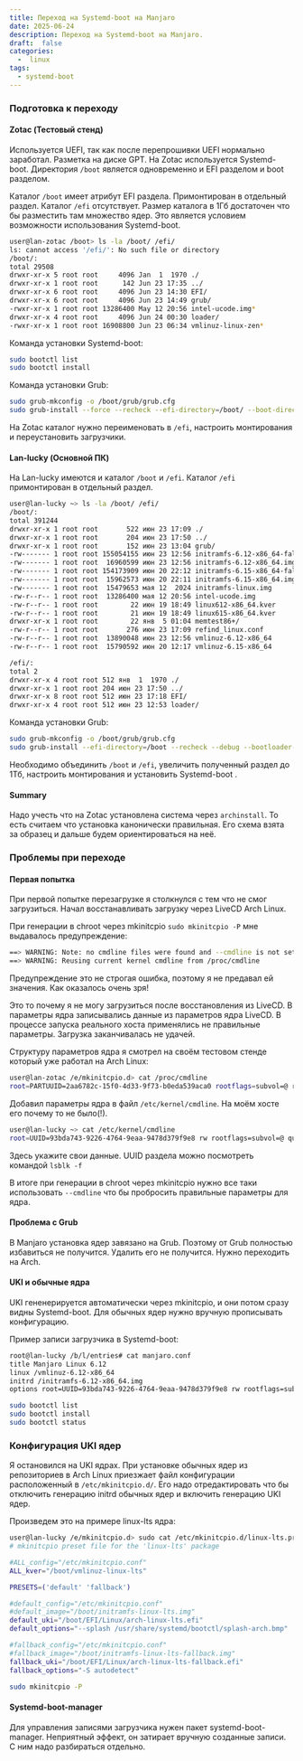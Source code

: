 ```yaml
---
title: Переход на Systemd-boot на Manjaro
date: 2025-06-24
description: Переход на Systemd-boot на Manjaro.
draft:  false
categories:
  -  linux
tags:
  - systemd-boot
---
```


### Подготовка к переходу

#### Zotac (Тестовый стенд)

Используется UEFI, так как после перепрошивки UEFI нормально заработал. Разметка на диске GPT. На Zotac используется Systemd-boot. Директория `/boot` является одновременно и EFI разделом и boot разделом.

Каталог `/boot` имеет атрибут EFI раздела. Примонтирован в отдельный раздел. Каталог `/efi` отсутствует. Размер каталога в 1Гб достаточен что бы разместить там  множество ядер. Это является условием возможности  использования Systemd-boot.

```bash
user@lan-zotac /boot> ls -la /boot/ /efi/
ls: cannot access '/efi/': No such file or directory
/boot/:
total 29508
drwxr-xr-x 5 root root     4096 Jan  1  1970 ./
drwxr-xr-x 1 root root      142 Jun 23 17:35 ../
drwxr-xr-x 6 root root     4096 Jun 23 14:30 EFI/
drwxr-xr-x 6 root root     4096 Jun 23 14:49 grub/
-rwxr-xr-x 1 root root 13286400 May 12 20:56 intel-ucode.img*
drwxr-xr-x 4 root root     4096 Jun 24 00:30 loader/
-rwxr-xr-x 1 root root 16908800 Jun 23 06:34 vmlinuz-linux-zen*
```

Команда установки Systemd-boot:

```bash
sudo bootctl list
sudo bootctl install
```

Команда установки Grub:

```bash
sudo grub-mkconfig -o /boot/grub/grub.cfg
sudo grub-install --force --recheck --efi-directory=/boot/ --boot-directory=/boot/ --debug /dev/sda
```

На Zotac каталог нужно переименовать в `/efi`, настроить монтирования и переустановить загрузчики.

#### Lan-lucky (Основной ПК)

На Lan-lucky имеются и каталог `/boot` и `/efi`. Каталог `/efi` примонтирован в отдельный раздел.

```bash
user@lan-lucky ~> ls -la /boot/ /efi/
/boot/:
total 391244
drwxr-xr-x 1 root root       522 июн 23 17:09 ./
drwxr-xr-x 1 root root       204 июн 23 17:50 ../
drwxr-xr-x 1 root root       152 июн 23 13:04 grub/
-rw------- 1 root root 155054155 июн 23 12:56 initramfs-6.12-x86_64-fallback.img
-rw------- 1 root root  16960599 июн 23 12:56 initramfs-6.12-x86_64.img
-rw------- 1 root root 154173909 июн 20 22:12 initramfs-6.15-x86_64-fallback.img
-rw------- 1 root root  15962573 июн 20 22:11 initramfs-6.15-x86_64.img
-rw------- 1 root root  15479653 мая 12  2024 initramfs-linux.img
-rw-r--r-- 1 root root  13286400 мая 12 20:56 intel-ucode.img
-rw-r--r-- 1 root root        22 июн 19 18:49 linux612-x86_64.kver
-rw-r--r-- 1 root root        21 июн 19 18:49 linux615-x86_64.kver
drwxr-xr-x 1 root root        22 янв  5 01:04 memtest86+/
-rw-r--r-- 1 root root       276 июн 23 17:09 refind_linux.conf
-rw-r--r-- 1 root root  13890048 июн 23 12:56 vmlinuz-6.12-x86_64
-rw-r--r-- 1 root root  15790592 июн 20 12:17 vmlinuz-6.15-x86_64

/efi/:
total 2
drwxr-xr-x 4 root root 512 янв  1  1970 ./
drwxr-xr-x 1 root root 204 июн 23 17:50 ../
drwxr-xr-x 8 root root 512 июн 23 17:18 EFI/
drwxr-xr-x 4 root root 512 июн 23 12:53 loader/
```

Команда установки  Grub:

```bash
sudo grub-mkconfig -o /boot/grub/grub.cfg
sudo grub-install --efi-directory=/boot --recheck --debug --bootloader-id=Manjaro --target=x86_64-efi /dev/nvme0n1
```

Необходимо объединить `/boot` и `/efi`, увеличить полученный раздел до 1Тб, настроить монтирования и установить Systemd-boot .


#### Summary

Надо учесть что на Zotac установлена система через `archinstall`. То есть считаем что установка канонически правильная. Его схема взята за образец и дальше будем ориентироваться на неё.


### Проблемы при переходе

#### Первая попытка

При первой попытке перезагрузке я столкнулся с тем что не смог загрузиться.
Начал восстанавливать загрузку через LiveCD Arch Linux.

При генерации в chroot через mkinitcpio `sudo mkinitcpio -P` мне выдавалось предупреждение:

```bash
==> WARNING: Note: no cmdline files were found and --cmdline is not set!
==> WARNING: Reusing current kernel cmdline from /proc/cmdline
```

Предупреждение это не строгая ошибка, поэтому я не предавал ей значения. Как оказалось очень зря!

Это то почему я не могу загрузиться после восстановления из LiveCD. В параметры ядра записывались данные из параметров ядра LiveCD. В процессе запуска реального хоста применялись не правильные параметры. Загрузка заканчивалась не удачей.

Структуру параметров ядра я смотрел на своём тестовом стенде который уже работал на Arch Linux:

```bash
user@lan-zotac /e/mkinitcpio.d> cat /proc/cmdline
root=PARTUUID=2aa6782c-15f0-4d33-9f73-b0eda539aca0 rootflags=subvol=@ rw rootfstype=btrfs
```

Добавил параметры ядра в файл `/etc/kernel/cmdline`. На моём хосте его почему то не было(!).

```bash
user@lan-lucky ~> cat /etc/kernel/cmdline
root=UUID=93bda743-9226-4764-9eaa-9478d379f9e8 rw rootflags=subvol=@ quiet
```

Здесь укажите свои данные. UUID раздела можно посмотреть командой `lsblk -f`

В итоге при генерации в chroot через mkinitcpio нужно все таки использовать `--cmdline` что бы пробросить правильные параметры для ядра.

#### Проблема с Grub

В Manjaro установка ядер завязано на Grub. Поэтому от Grub полностью избавиться не получится. Удалить его не получится. Нужно переходить на Arch.

#### UKI и обычные ядра

UKI гененерируется автоматически через mkinitcpio, и они потом сразу видны Systemd-boot. Для обычных ядер нужно вручную  прописывать конфигурацию.

Пример записи загрузчика в Systemd-boot:

```bash
root@lan-lucky /b/l/entries# cat manjaro.conf
title Manjaro Linux 6.12
linux /vmlinuz-6.12-x86_64
initrd /initramfs-6.12-x86_64.img
options root=UUID=93bda743-9226-4764-9eaa-9478d379f9e8 rw rootflags=subvol=@ quiet
```

```bash
sudo bootctl list
sudo bootctl install
sudo bootctl status
```


### Конфигурация UKI ядер

Я остановился на UKI ядрах. При установке обычных ядер из репозиториев в Arch Linux приезжает файл конфигурации расположенный в `/etc/mkinitcpio.d/`. Его надо отредактировать что бы отключить генерацию initrd обычных ядер и включить генерацию UKI ядер.

Произведем это на примере linux-lts ядра:

```bash
user@lan-lucky /e/mkinitcpio.d> sudo cat /etc/mkinitcpio.d/linux-lts.preset
# mkinitcpio preset file for the 'linux-lts' package

#ALL_config="/etc/mkinitcpio.conf"
ALL_kver="/boot/vmlinuz-linux-lts"

PRESETS=('default' 'fallback')

#default_config="/etc/mkinitcpio.conf"
#default_image="/boot/initramfs-linux-lts.img"
default_uki="/boot/EFI/Linux/arch-linux-lts.efi"
default_options="--splash /usr/share/systemd/bootctl/splash-arch.bmp"

#fallback_config="/etc/mkinitcpio.conf"
#fallback_image="/boot/initramfs-linux-lts-fallback.img"
fallback_uki="/boot/EFI/Linux/arch-linux-lts-fallback.efi"
fallback_options="-S autodetect"
```

```bash
sudo mkinitcpio -P
```

#### Systemd-boot-manager

Для управления записями загрузчика нужен пакет systemd-boot-manager. Неприятный эффект, он затирает вручную созданные записи. С ним надо разбираться отдельно.
